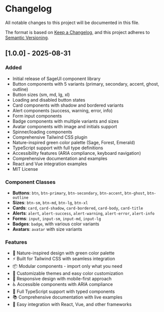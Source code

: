 # Changelog

All notable changes to this project will be documented in this file.

The format is based on [Keep a Changelog](https://keepachangelog.com/en/1.0.0/),
and this project adheres to [Semantic Versioning](https://semver.org/spec/v2.0.0.html).

## [1.0.0] - 2025-08-31

### Added
- Initial release of SageUI component library
- Button components with 5 variants (primary, secondary, accent, ghost, outline)
- Button sizes (sm, md, lg, xl)
- Loading and disabled button states
- Card components with shadow and bordered variants
- Alert components (success, warning, error, info)
- Form input components
- Badge components with multiple variants and sizes
- Avatar components with image and initials support  
- Spinner/loading components
- Comprehensive Tailwind CSS plugin
- Nature-inspired green color palette (Sage, Forest, Emerald)
- TypeScript support with full type definitions
- Accessibility features (ARIA compliance, keyboard navigation)
- Comprehensive documentation and examples
- React and Vue integration examples
- MIT License

### Component Classes
- **Buttons**: `btn`, `btn-primary`, `btn-secondary`, `btn-accent`, `btn-ghost`, `btn-outline`
- **Sizes**: `btn-sm`, `btn-md`, `btn-lg`, `btn-xl`
- **Cards**: `card`, `card-shadow`, `card-bordered`, `card-body`, `card-title`
- **Alerts**: `alert`, `alert-success`, `alert-warning`, `alert-error`, `alert-info`
- **Forms**: `input`, `input-sm`, `input-md`, `input-lg`
- **Badges**: `badge`, with various color variants
- **Avatars**: `avatar` with size variants

### Features
- 🌿 Nature-inspired design with green color palette
- ⚡ Built for Tailwind CSS with seamless integration
- 📦 Modular components - import only what you need
- 🎨 Customizable themes and easy color customization
- 📱 Responsive design with mobile-first approach
- ♿ Accessible components with ARIA compliance
- 🎯 Full TypeScript support with typed components
- 📚 Comprehensive documentation with live examples
- 🔧 Easy integration with React, Vue, and other frameworks
